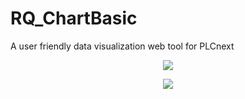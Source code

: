 # RQ_ChartBasic
A user friendly data visualization web tool for PLCnext

<p align="center">
<img src="RQ_ChartBasic_plcne.png"/>
</p>

<p align="center">
<img src="RQ_ChartBasic_browser.png"/>
</p>
